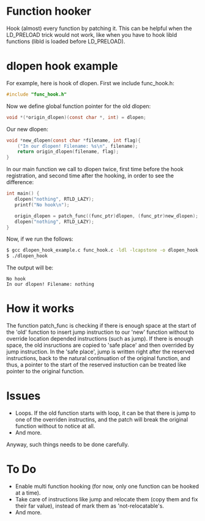 # **Function hooker**
Hook (almost) every function by patching it. This can be helpful when the LD_PRELOAD trick would not work, like when you have to hook libld functions (libld is loaded before LD_PRELOAD).


# dlopen hook example
For example, here is hook of dlopen.
First we include func_hook.h:
```C
#include "func_hook.h"
```
Now we define global function pointer for the old dlopen:
```C
void *(*origin_dlopen)(const char *, int) = dlopen;
```
Our new dlopen:
```C
void *new_dlopen(const char *filename, int flag){
    ("In our dlopen! Filename: %s\n", filename);
    return origin_dlopen(filename, flag);
}
```
In our main function we call to dlopen twice, first time before the hook registration, and second time after the hooking, in order to see the difference:
```C
int main() {
   dlopen("nothing", RTLD_LAZY);
   printf("No hook\n");

   origin_dlopen = patch_func((func_ptr)dlopen, (func_ptr)new_dlopen);
   dlopen("nothing", RTLD_LAZY);
}
```
Now, if we run the follows:
```bash
$ gcc dlopen_hook_example.c func_hook.c -ldl -lcapstone -o dlopen_hook
$ ./dlopen_hook
```
The output will be:
```
No hook
In our dlopen! Filename: nothing
```

# How it works
The function patch_func is checking if there is enough space at the start of the 'old' function to insert jump instruction to our 'new' function without to override location depended instructions (such as jump). If there is enough space, the old insructions are copied to 'safe place' and then overrided by jump instruction.
In the 'safe place', jump is written right after the reserved instructions, back to the natural continuation of the original function, and thus, a pointer to the start of the reserved instuction can be treated like pointer to the original function.

# Issues
- Loops. If the old function starts with loop, it can be that there is jump to one of the overriden instructins, and the patch will break the original function without to notice at all.
- And more.

Anyway, such things needs to be done carefully.

# To Do
- Enable multi function hooking (for now, only one function can be hooked at a time).
- Take care of instructions like jump and relocate them (copy them and fix their far value), instead of mark them as 'not-relocatable's.
- And more.

